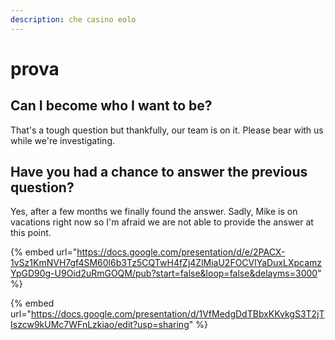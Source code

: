 ```yaml
---
description: che casino eolo
---
```


# prova

## Can I become who I want to be?

That's a tough question but thankfully, our team is on it. Please bear with us while we're investigating.

## Have you had a chance to answer the previous question?

Yes, after a few months we finally found the answer. Sadly, Mike is on vacations right now so I'm afraid we are not able to provide the answer at this point.

{% embed url="https://docs.google.com/presentation/d/e/2PACX-1vSz1KmNVH7gf4SM60l6b3Tz5CQTwH4fZj4ZlMiaU2FOCVlYaDuxLXpcamzYpGD90g-U9Oid2uRmGOQM/pub?start=false&loop=false&delayms=3000" %}

{% embed url="https://docs.google.com/presentation/d/1VfMedgDdTBbxKKvkgS3T2jTIszcw9kUMc7WFnLzkiao/edit?usp=sharing" %}



